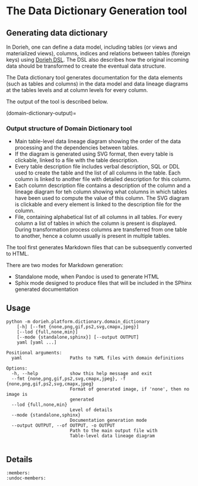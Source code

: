 # The Data Dictionary Generation tool
                                                         
## Generating data dictionary 
                                                        
In Dorieh, one can define a data model, including tables 
(or views and materialized views), columns, indices and
relations between tables (foreign keys) using 
[Dorieh DSL](../Datamodels.md). The DSL also describes
how the original incoming data should be transformed to
create the eventual data structure.

The Data dictionary tool generates documentation for the data
elements (such as tables and columns) in the data model and data lineage
diagrams at the tables levels and at column levels for every column.

The output of the tool is described below.

(domain-dictionary-output)=                                      
### Output structure of Domain Dictionary tool

* Main table-level data lineage diagram showing the order of the
  data processing and the dependencies between tables.
* If the diagram is generated using SVG format, then every table
  is clickable, linked to a file with the table description.
* Every table description file includes verbal description, SQL or DDL
  used to create the table and the list of all columns in the table.
  Each column is linked to another file with detailed description
  for this column.
* Each column description file contains a description of the column
  and a lineage diagram for teh column showing what columns in which tables
  have been used to compute the value of this column. The SVG
  diagram is clickable and every element is linked to the description
  file for the column.
* File, containing alphabetical list of all columns in all tables. 
  For every column a list of tables in which the column is present
  is displayed. During transformation process columns are 
  transferred from one table to another, hence a column usually is present in 
  multiple tables.
  
                      
The tool first generates Markdown files that can be subsequently converted to HTML.

There are two modes for Markdown generation:

* Standalone mode, when Pandoc is used to generate HTML
* Sphix mode designed to produce files that will be included in the SPhinx generated documentation


## Usage
      
```
python -m dorieh.platform.dictionary.domain_dictionary 
    [-h] [--fmt {none,png,gif,ps2,svg,cmapx,jpeg}]
    [--lod {full,none,min}]
    [--mode {standalone,sphinx}] [--output OUTPUT]
    yaml [yaml ...]

Positional arguments:
  yaml                  Paths to YaML files with domain definitions

Options:
  -h, --help            show this help message and exit
  --fmt {none,png,gif,ps2,svg,cmapx,jpeg}, -f {none,png,gif,ps2,svg,cmapx,jpeg}
                        Format of generated image, if 'none', then no image is
                        generated
  --lod {full,none,min}
                        Level of details
  --mode {standalone,sphinx}
                        Documentation generation mode
  --output OUTPUT, --of OUTPUT, -o OUTPUT
                        Path to the main output file with 
                        Table-level data lineage diagram


```

## Details

```{automodule}  dorieh.platform.dictionary.domain_dictionary
:members:
:undoc-members:
```
